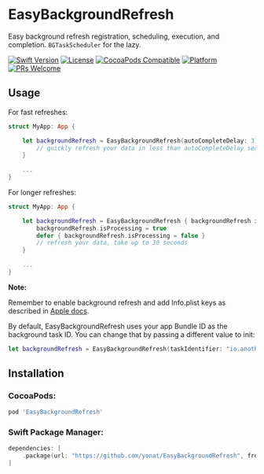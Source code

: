 # EasyBackgroundRefresh

Easy background refresh registration, scheduling, execution, and completion.
`BGTaskScheduler` for the lazy.

[![Swift Version][swift-image]][swift-url]
[![License][license-image]][license-url]
[![CocoaPods Compatible](https://img.shields.io/cocoapods/v/EasyBackgroundRefresh.svg)](https://img.shields.io/cocoapods/v/EasyBackgroundRefresh.svg)
[![Platform](https://img.shields.io/cocoapods/p/EasyBackgroundRefresh.svg?style=flat)](http://cocoapods.org/pods/EasyBackgroundRefresh)
[![PRs Welcome](https://img.shields.io/badge/PRs-welcome-brightgreen.svg?style=flat-square)](http://makeapullrequest.com)


## Usage

For fast refreshes:

```swift
struct MyApp: App {

    let backgroundRefresh = EasyBackgroundRefresh(autoCompleteDelay: 3) { _ in
        // quickly refresh your data in less than autoCompleteDelay seconds
    }
    
    ...
}
```

For longer refreshes:

```swift
struct MyApp: App {

    let backgroundRefresh = EasyBackgroundRefresh { backgroundRefresh in
        backgroundRefresh.isProcessing = true
        defer { backgroundRefresh.isProcessing = false }
        // refresh your data, take up to 30 seconds
    }
    
    ...
}
```

**Note:**

Remember to enable background refresh and add Info.plist keys as described in [Apple docs](https://developer.apple.com/documentation/uikit/app_and_environment/scenes/preparing_your_ui_to_run_in_the_background/using_background_tasks_to_update_your_app).

By default, EasyBackgroundRefresh uses your app Bundle ID as the background task ID. You can change that by passing a different value to init:

```swift
let backgroundRefresh = EasyBackgroundRefresh(taskIdentifier: "io.another.identifier")
```

## Installation

### CocoaPods:

```ruby
pod 'EasyBackgroundRefresh'
```

### Swift Package Manager:

```swift
dependencies: [
    .package(url: "https://github.com/yonat/EasyBackgroundRefresh", from: "1.0.0")
]
```

[swift-image]:https://img.shields.io/badge/swift-5.0-orange.svg
[swift-url]: https://swift.org/
[license-image]: https://img.shields.io/badge/License-MIT-blue.svg
[license-url]: LICENSE.txt
